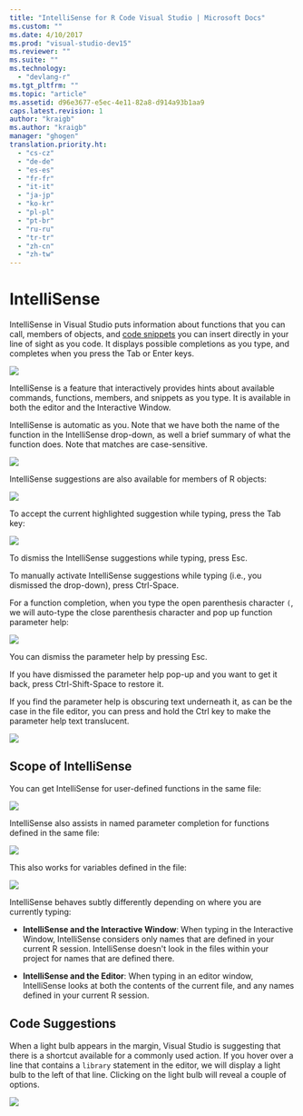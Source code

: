 ```yaml
---
title: "IntelliSense for R Code Visual Studio | Microsoft Docs"
ms.custom: ""
ms.date: 4/10/2017
ms.prod: "visual-studio-dev15"
ms.reviewer: ""
ms.suite: ""
ms.technology:
  - "devlang-r"
ms.tgt_pltfrm: ""
ms.topic: "article"
ms.assetid: d96e3677-e5ec-4e11-82a8-d914a93b1aa9
caps.latest.revision: 1
author: "kraigb"
ms.author: "kraigb"
manager: "ghogen"
translation.priority.ht:
  - "cs-cz"
  - "de-de"
  - "es-es"
  - "fr-fr"
  - "it-it"
  - "ja-jp"
  - "ko-kr"
  - "pl-pl"
  - "pt-br"
  - "ru-ru"
  - "tr-tr"
  - "zh-cn"
  - "zh-tw"
---
```



# IntelliSense

IntelliSense in Visual Studio puts information about functions that you can call, members of objects, and [code snippets](code-snippets.md) you can insert directly in your line of sight as you code. It displays possible completions as you type, and completes when you press the Tab or Enter keys.

![](media/intellisense-auto-complete-save.png) 

IntelliSense is a feature that interactively provides hints about available commands, functions, members, and snippets as you type. It is available in both the editor and the Interactive Window. 

IntelliSense is automatic as you. Note that we have both the name of the function in the IntelliSense drop-down, as well a brief summary of what the function does. Note that matches are case-sensitive.

![](media/intellisense-auto-complete-menu.png)

IntelliSense suggestions are also available for members of R objects:
 
![](media/intellisense-auto-complete-r-objects.png)
 
To accept the current highlighted suggestion while typing, press the Tab key:

![](media/intellisense-auto-complete-save.png) 

To dismiss the IntelliSense suggestions while typing, press Esc.

To manually activate IntelliSense suggestions while typing (i.e., you dismissed the drop-down), press Ctrl-Space.

For a function completion, when you type the open parenthesis character `(`, we will auto-type the close parenthesis character and pop up function parameter help:

![](media/intellisense-auto-complete-functions.png)

You can dismiss the parameter help by pressing Esc.

If you have dismissed the parameter help pop-up and you want to get it back, press Ctrl-Shift-Space to restore it.

If you find the parameter help is obscuring text underneath it, as can be the case in the file editor, you can press and hold the Ctrl key to make the parameter help text translucent.

![](media/intellisense-auto-complete-translucent.png)
 
## Scope of IntelliSense

You can get IntelliSense for user-defined functions in the same file:

![](media/intellisense-same-file-functions.png)

IntelliSense also assists in named parameter completion for functions defined in
the same file:

![](media/intellisense-parameter-completion.png)

This also works for variables defined in the file:

![](media/intellisense-variable-completion.png)

IntelliSense behaves subtly differently depending on where you are currently typing:

* **IntelliSense and the Interactive Window**: When typing in the Interactive Window, IntelliSense considers only names that are defined in your current R session. IntelliSense doesn't look in the files within your project for names that are defined there.

* **IntelliSense and the Editor**: When typing in an editor window, IntelliSense looks at both the contents of the current file, and any names defined in your current R session.

## Code Suggestions

When a light bulb appears in the margin, Visual Studio is suggesting that there is a shortcut available for a commonly used action. If you hover over a line that contains a `library` statement in the editor, we will display a light bulb to the left of that line. Clicking on the light bulb will reveal a couple of options. 

![](media/intellisense-smart-tags.png)
